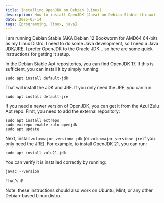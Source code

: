 ```yaml
---
title: Installing OpenJDK on Debian (Linux)
description: How to install OpenJDK (Java) on Debian Stable (Linux)
date: 2025-03-14
tags: [programming, linux, java]
---
```


I am running Debian Stable (AKA Debian 12 Bookworm for AMD64 64-bit) as my
Linux Distro. I need to do some Java development, so I need a Java JDK/JRE.
I prefer OpenJDK to the Oracle JDK... so here are some quick instructions for
getting it setup.

In the Debian Stable Apt repositories, you can find OpenJDK 17. If this is
sufficient, you can install it by simply running:

```console
sudo apt install default-jdk
```

That will install the JDK and JRE. If you only need the JRE, you can run:

```console
sudo apt install default-jre
```

If you need a newer version of OpenJDK, you can get it from the Azul Zulu Apt
repo. First, you need to add the external repository:

```console
sudo apt install extrepo
sudo extrepo enable zulu-openjdk
sudo apt update
```

Next, install `zulu<major_version>-jdk` (or `zulu<major_version>-jre` if you
only need the JRE). For example, to install OpenJDK 21, you can run:

```console
sudo apt install zulu21-jdk
```

You can verify it is installed correctly by running:

```console
javac --version
```
That's it!

Note: these instructions should also work on Ubuntu, Mint, or any other
Debian-based Linux distro.
